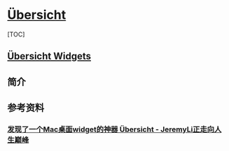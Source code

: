 # [Übersicht](http://tracesof.net/uebersicht/)

[TOC]

## [Übersicht Widgets](http://tracesof.net/uebersicht-widgets/)

## 简介



## 参考资料

### [发现了一个Mac桌面widget的神器 Übersicht - JeremyLi正走向人生巅峰](https://blog.csdn.net/Jeremy_Li_do_it/article/details/46765819)


